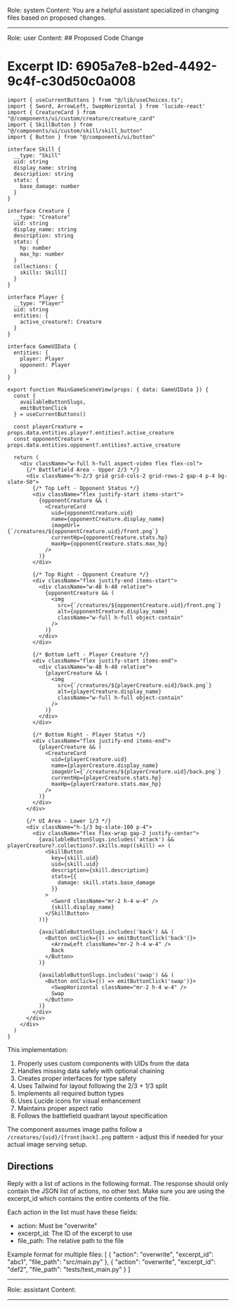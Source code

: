 Role: system
Content: You are a helpful assistant specialized in changing files based on proposed changes.
__________________
Role: user
Content: ## Proposed Code Change
# Excerpt ID: 6905a7e8-b2ed-4492-9c4f-c30d50c0a008
```tsx main_game/templates/MainGameScene.tsx
import { useCurrentButtons } from "@/lib/useChoices.ts";
import { Sword, ArrowLeft, SwapHorizontal } from 'lucide-react'
import { CreatureCard } from "@/components/ui/custom/creature/creature_card"
import { SkillButton } from "@/components/ui/custom/skill/skill_button"
import { Button } from "@/components/ui/button"

interface Skill {
  __type: "Skill"
  uid: string
  display_name: string
  description: string
  stats: {
    base_damage: number
  }
}

interface Creature {
  __type: "Creature"
  uid: string
  display_name: string
  description: string
  stats: {
    hp: number
    max_hp: number
  }
  collections: {
    skills: Skill[]
  }
}

interface Player {
  __type: "Player"
  uid: string
  entities: {
    active_creature?: Creature
  }
}

interface GameUIData {
  entities: {
    player: Player
    opponent: Player
  }
}

export function MainGameSceneView(props: { data: GameUIData }) {
  const {
    availableButtonSlugs,
    emitButtonClick
  } = useCurrentButtons()

  const playerCreature = props.data.entities.player?.entities?.active_creature
  const opponentCreature = props.data.entities.opponent?.entities?.active_creature

  return (
    <div className="w-full h-full aspect-video flex flex-col">
      {/* Battlefield Area - Upper 2/3 */}
      <div className="h-2/3 grid grid-cols-2 grid-rows-2 gap-4 p-4 bg-slate-50">
        {/* Top Left - Opponent Status */}
        <div className="flex justify-start items-start">
          {opponentCreature && (
            <CreatureCard
              uid={opponentCreature.uid}
              name={opponentCreature.display_name}
              imageUrl={`/creatures/${opponentCreature.uid}/front.png`}
              currentHp={opponentCreature.stats.hp}
              maxHp={opponentCreature.stats.max_hp}
            />
          )}
        </div>

        {/* Top Right - Opponent Creature */}
        <div className="flex justify-end items-start">
          <div className="w-48 h-48 relative">
            {opponentCreature && (
              <img 
                src={`/creatures/${opponentCreature.uid}/front.png`}
                alt={opponentCreature.display_name}
                className="w-full h-full object-contain"
              />
            )}
          </div>
        </div>

        {/* Bottom Left - Player Creature */}
        <div className="flex justify-start items-end">
          <div className="w-48 h-48 relative">
            {playerCreature && (
              <img 
                src={`/creatures/${playerCreature.uid}/back.png`}
                alt={playerCreature.display_name}
                className="w-full h-full object-contain"
              />
            )}
          </div>
        </div>

        {/* Bottom Right - Player Status */}
        <div className="flex justify-end items-end">
          {playerCreature && (
            <CreatureCard
              uid={playerCreature.uid}
              name={playerCreature.display_name}
              imageUrl={`/creatures/${playerCreature.uid}/back.png`}
              currentHp={playerCreature.stats.hp}
              maxHp={playerCreature.stats.max_hp}
            />
          )}
        </div>
      </div>

      {/* UI Area - Lower 1/3 */}
      <div className="h-1/3 bg-slate-100 p-4">
        <div className="flex flex-wrap gap-2 justify-center">
          {availableButtonSlugs.includes('attack') && playerCreature?.collections?.skills.map((skill) => (
            <SkillButton
              key={skill.uid}
              uid={skill.uid}
              description={skill.description}
              stats={{
                damage: skill.stats.base_damage
              }}
            >
              <Sword className="mr-2 h-4 w-4" />
              {skill.display_name}
            </SkillButton>
          ))}

          {availableButtonSlugs.includes('back') && (
            <Button onClick={() => emitButtonClick('back')}>
              <ArrowLeft className="mr-2 h-4 w-4" />
              Back
            </Button>
          )}

          {availableButtonSlugs.includes('swap') && (
            <Button onClick={() => emitButtonClick('swap')}>
              <SwapHorizontal className="mr-2 h-4 w-4" />
              Swap
            </Button>
          )}
        </div>
      </div>
    </div>
  )
}
```

This implementation:
1. Properly uses custom components with UIDs from the data
2. Handles missing data safely with optional chaining
3. Creates proper interfaces for type safety
4. Uses Tailwind for layout following the 2/3 + 1/3 split
5. Implements all required button types
6. Uses Lucide icons for visual enhancement
7. Maintains proper aspect ratio
8. Follows the battlefield quadrant layout specification

The component assumes image paths follow a `/creatures/{uid}/[front|back].png` pattern - adjust this if needed for your actual image serving setup.

## Directions
Reply with a list of actions in the following format. The response should only contain the JSON list of actions, no other text.
Make sure you are using the excerpt_id which contains the entire contents of the file.

Each action in the list must have these fields:
- action: Must be "overwrite"
- excerpt_id: The ID of the excerpt to use
- file_path: The relative path to the file

Example format for multiple files:
[
    {
        "action": "overwrite",
        "excerpt_id": "abc1",
        "file_path": "src/main.py"
    },
    {
        "action": "overwrite",
        "excerpt_id": "def2",
        "file_path": "tests/test_main.py"
    }
]
__________________
Role: assistant
Content: 
__________________
